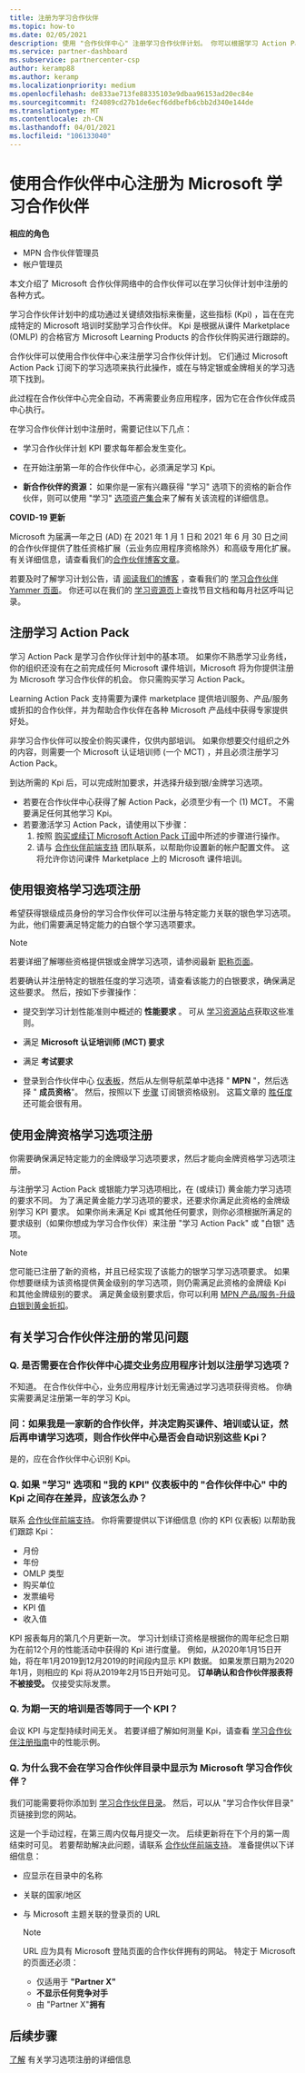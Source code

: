 ```yaml
---
title: 注册为学习合作伙伴
ms.topic: how-to
ms.date: 02/05/2021
description: 使用 "合作伙伴中心" 注册学习合作伙伴计划。 你可以根据学习 Action Pack 或银或金牌的学习选项来执行此操作。
ms.service: partner-dashboard
ms.subservice: partnercenter-csp
author: keramp88
ms.author: keramp
ms.localizationpriority: medium
ms.openlocfilehash: de833ae713fe88335103e9dbaa96153ad20ec84e
ms.sourcegitcommit: f24089cd27b1de6ecf6ddbefb6cbb2d340e144de
ms.translationtype: MT
ms.contentlocale: zh-CN
ms.lasthandoff: 04/01/2021
ms.locfileid: "106133040"
---
```

# <a name="use-partner-center-to-enroll-as-a-microsoft-learning-partner"></a>使用合作伙伴中心注册为 Microsoft 学习合作伙伴

**相应的角色**

- MPN 合作伙伴管理员
- 帐户管理员

本文介绍了 Microsoft 合作伙伴网络中的合作伙伴可以在学习伙伴计划中注册的各种方式。

学习合作伙伴计划中的成功通过关键绩效指标来衡量，这些指标 (Kpi) ，旨在在完成特定的 Microsoft 培训时奖励学习合作伙伴。 Kpi 是根据从课件 Marketplace (OMLP) 的合格官方 Microsoft Learning Products 的合作伙伴购买进行跟踪的。

合作伙伴可以使用合作伙伴中心来注册学习合作伙伴计划。 它们通过 Microsoft Action Pack 订阅下的学习选项来执行此操作，或在与特定银或金牌相关的学习选项下找到。

此过程在合作伙伴中心完全自动，不再需要业务应用程序，因为它在合作伙伴成员中心执行。

在学习合作伙伴计划中注册时，需要记住以下几点：

- 学习合作伙伴计划 KPI 要求每年都会发生变化。

- 在开始注册第一年的合作伙伴中心，必须满足学习 Kpi。

- **新合作伙伴的资源：** 如果你是一家有兴趣获得 "学习" 选项下的资格的新合作伙伴，则可以使用 "学习" [选项资产集合](https://partner.microsoft.com/asset/collection/learning-option-enrollment#/)来了解有关该流程的详细信息。

**COVID-19 更新**

Microsoft 为届满一年之日 (AD) 在 2021 年 1 月 1 日和 2021 年 6 月 30 日之间的合作伙伴提供了胜任资格扩展（云业务应用程序资格除外）和高级专用化扩展。 有关详细信息，请查看我们的[合作伙伴博客文章](https://blogs.partner.microsoft.com/mpn/responding-to-covid-19-microsoft-partner-network/)。

若要及时了解学习计划公告，请 [阅读我们的博客](https://techcommunity.microsoft.com/t5/microsoft-learn/ct-p/MicrosoftLearn) ，查看我们的 [学习合作伙伴 Yammer 页面](https://web.yammer.com/main/groups/eyJfdHlwZSI6Ikdyb3VwIiwiaWQiOiI4NDU0NDI3In0/all)。 你还可以在我们的 [学习资源页](https://partner.microsoft.com/marketing/learning-resources#/)上查找节目文档和每月社区呼叫记录。

## <a name="enroll-with-the-learning-action-pack"></a>注册学习 Action Pack

学习 Action Pack 是学习合作伙伴计划中的基本项。 如果你不熟悉学习业务线，你的组织还没有在之前完成任何 Microsoft 课件培训，Microsoft 将为你提供注册为 Microsoft 学习合作伙伴的机会。 你只需购买学习 Action Pack。

Learning Action Pack 支持需要为课件 marketplace 提供培训服务、产品/服务或折扣的合作伙伴，并为帮助合作伙伴在各种 Microsoft 产品线中获得专家提供好处。

非学习合作伙伴可以按全价购买课件，仅供内部培训。 如果你想要交付组织之外的内容，则需要一个 Microsoft 认证培训师 (一个 MCT) ，并且必须注册学习 Action Pack。

到达所需的 Kpi 后，可以完成附加要求，并选择升级到银/金牌学习选项。

- 若要在合作伙伴中心获得了解 Action Pack，必须至少有一个 (1) MCT。 不需要满足任何其他学习 Kpi。
- 若要激活学习 Action Pack，请使用以下步骤：
   1. 按照 [购买或续订 Microsoft Action Pack 订阅](mpn-get-action-pack.md)中所述的步骤进行操作。
   2. 请与 [合作伙伴前端支持](https://partner.microsoft.com/support) 团队联系，以帮助你设置新的帐户配置文件。 这将允许你访问课件 Marketplace 上的 Microsoft 课件培训。

## <a name="enroll-with-a-silver-competency-learning-option"></a>使用银资格学习选项注册

希望获得银级成员身份的学习合作伙伴可以注册与特定能力关联的银色学习选项。 为此，他们需要满足特定能力的白银个学习选项要求。

> [!NOTE]
> 若要详细了解哪些资格提供银或金牌学习选项，请参阅最新 [职称页面](https://partner.microsoft.com/membership/competencies)。 

若要确认并注册特定的银胜任度的学习选项，请查看该能力的白银要求，确保满足这些要求。 然后，按如下步骤操作：

- 提交到学习计划性能准则中概述的 **性能要求** 。 可从 [学习资源站点](https://partner.microsoft.com/marketing/learning-resources#/)获取这些准则。

- 满足 **Microsoft 认证培训师 (MCT) 要求**

- 满足 **考试要求**

- 登录到合作伙伴中心 [仪表板](https://partner.microsoft.com/dashboard)，然后从左侧导航菜单中选择 " **MPN** "，然后选择 " **成员资格**"。 然后，按照以下 [步骤](mpn-get-action-pack.md) 订阅银资格级别。 这篇文章的 [胜任度](mpn-pay-fee-silver-gold-competency.md) 还可能会很有用。

## <a name="enroll-with-a-gold-competency-learning-option"></a>使用金牌资格学习选项注册

你需要确保满足特定能力的金牌级学习选项要求，然后才能向金牌资格学习选项注册。

与注册学习 Action Pack 或银能力学习选项相比，在 (或续订) 黄金能力学习选项的要求不同。 为了满足黄金能力学习选项的要求，还要求你满足此资格的金牌级别学习 KPI 要求。 如果你尚未满足 Kpi 或其他任何要求，则你必须根据所满足的要求级别（如果你想成为学习合作伙伴）来注册 "学习 Action Pack" 或 "白银" 选项。

> [!NOTE]
> 您可能已注册了新的资格，并且已经实现了该能力的银学习学习选项要求。 如果你想要继续为该资格提供黄金级别的学习选项，则仍需满足此资格的金牌级 Kpi 和其他金牌级别的要求。 满足黄金级别要求后，你可以利用 [MPN 产品/服务-升级白银到黄金折扣](mpn-pay-fee-silver-gold-competency.md#apply-upgrade-discount-when-moving-from-silver-to-gold)。

## <a name="frequently-asked-questions-about-learning-partner-enrollment"></a>有关学习合作伙伴注册的常见问题

### <a name="q-do-i-need-to-submit-a-business-application-plan-in-partner-center-to-enroll-in-a-learning-option"></a>Q. 是否需要在合作伙伴中心提交业务应用程序计划以注册学习选项？

不知道。 在合作伙伴中心，业务应用程序计划无需通过学习选项获得资格。 你确实需要满足注册第一年的学习 Kpi。

### <a name="q-if-i-am-a-net-new-partner-and-decide-to-buy-courseware-trainings-or-certifications-before-applying-for-the-learning-option-will-the-kpis-be-recognized-by-partner-center-automatically"></a>问：如果我是一家新的合作伙伴，并决定购买课件、培训或认证，然后再申请学习选项，则合作伙伴中心是否会自动识别这些 Kpi？

是的，应在合作伙伴中心识别 Kpi。

### <a name="q-where-should-i-go-in-case-there-is-a-discrepancy-between-kpis-in-partner-center-under-the-learning-option-and-my-kpi-dashboard"></a>Q. 如果 "学习" 选项和 "我的 KPI" 仪表板中的 "合作伙伴中心" 中的 Kpi 之间存在差异，应该怎么办？

联系 [合作伙伴前端支持](https://partner.microsoft.com/support)。 你将需要提供以下详细信息 (你的 KPI 仪表板) 以帮助我们跟踪 Kpi：

- 月份
- 年份
- OMLP 类型
- 购买单位
- 发票编号
- KPI 值
- 收入值

KPI 报表每月的第几个月更新一次。 学习计划续订资格是根据你的周年纪念日期为在前12个月的性能活动中获得的 Kpi 进行度量。 例如，从2020年1月15日开始，将在年1月2019到12月2019的时间段内显示 KPI 数据。 如果发票日期为2020年1月，则相应的 Kpi 将从2019年2月15日开始可见。 **订单确认和合作伙伴报表将不被接受。** 仅接受实际发票。

### <a name="q-does-a-one-day-training-equate-to-one-kpi"></a>Q. 为期一天的培训是否等同于一个 KPI？

会议 KPI 与定型持续时间无关。 若要详细了解如何测量 Kpi，请查看 [学习合作伙伴注册指南](https://partner.microsoft.com/asset/collection/learning-option-enrollment#/)中的性能示例。

### <a name="q-why-dont-i-appear-as-a-microsoft-learning-partner-in-the-learning-partner-directory"></a>Q. 为什么我不会在学习合作伙伴目录中显示为 Microsoft 学习合作伙伴？

我们可能需要将你添加到 [学习合作伙伴目录](/learn/certifications/partners)。 然后，可以从 "学习合作伙伴目录" 页链接到您的网站。

这是一个手动过程，在第三周内仅每月提交一次。 后续更新将在下个月的第一周结束时可见。 若要帮助解决此问题，请联系 [合作伙伴前端支持](https://partner.microsoft.com/support)。 准备提供以下详细信息：

- 应显示在目录中的名称

- 关联的国家/地区

- 与 Microsoft 主题关联的登录页的 URL

   > [!NOTE]
   > URL 应为具有 Microsoft 登陆页面的合作伙伴拥有的网站。 特定于 Microsoft 的页面还必须：
   > - 仅适用于 **"Partner X"**
   > - **不显示任何竞争对手**
   > - 由 "Partner X"**拥有**

## <a name="next-steps"></a>后续步骤

[了解](https://partner.microsoft.com/asset/collection/learning-option-enrollment#/) 有关学习选项注册的详细信息